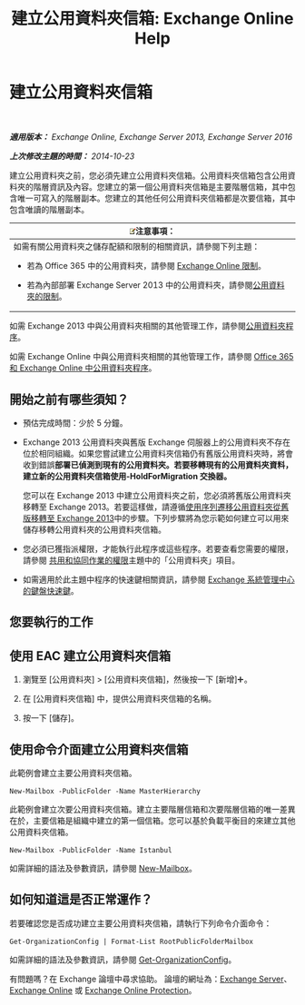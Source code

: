 ﻿---
title: '建立公用資料夾信箱: Exchange Online Help'
TOCTitle: 建立公用資料夾信箱
ms:assetid: 64437ffd-231b-4c10-84df-232ccbe9538f
ms:mtpsurl: https://technet.microsoft.com/zh-tw/library/JJ552410(v=EXCHG.150)
ms:contentKeyID: 50473321
ms.date: 05/23/2018
mtps_version: v=EXCHG.150
ms.translationtype: MT
---

# 建立公用資料夾信箱

 

_**適用版本：** Exchange Online, Exchange Server 2013, Exchange Server 2016_

_**上次修改主題的時間：** 2014-10-23_

建立公用資料夾之前，您必須先建立公用資料夾信箱。公用資料夾信箱包含公用資料夾的階層資訊及內容。您建立的第一個公用資料夾信箱是主要階層信箱，其中包含唯一可寫入的階層副本。您建立的其他任何公用資料夾信箱都是次要信箱，其中包含唯讀的階層副本。

<table>
<colgroup>
<col style="width: 100%" />
</colgroup>
<thead>
<tr class="header">
<th><img src="images/Bb124558.note(EXCHG.150).gif" title="注意事項" alt="注意事項" />注意事項：</th>
</tr>
</thead>
<tbody>
<tr class="odd">
<td>如需有關公用資料夾之儲存配額和限制的相關資訊，請參閱下列主題：
<ul>
<li><p>若為 Office 365 中的公用資料夾，請參閱 <a href="https://go.microsoft.com/fwlink/?linkid=391188">Exchange Online 限制</a>。</p></li>
<li><p>若為內部部署 Exchange Server 2013 中的公用資料夾，請參閱<a href="limits-for-public-folders-exchange-2013-help.md">公用資料夾的限制</a>。</p></li>
</ul></td>
</tr>
</tbody>
</table>


如需 Exchange 2013 中與公用資料夾相關的其他管理工作，請參閱[公用資料夾程序](public-folder-procedures-exchange-2013-help.md)。

如需 Exchange Online 中與公用資料夾相關的其他管理工作，請參閱 [Office 365 和 Exchange Online 中公用資料夾程序](https://technet.microsoft.com/zh-tw/library/jj966272\(v=exchg.150\))。

## 開始之前有哪些須知？

  - 預估完成時間：少於 5 分鐘。

  - Exchange 2013 公用資料夾與舊版 Exchange 伺服器上的公用資料夾不存在位於相同組織。如果您嘗試建立公用資料夾信箱仍有舊版公用資料夾時，將會收到錯誤**部署已偵測到現有的公用資料夾。若要移轉現有的公用資料夾資料，建立新的公用資料夾信箱使用-HoldForMigration 交換器。**
    
    您可以在 Exchange 2013 中建立公用資料夾之前，您必須將舊版公用資料夾移轉至 Exchange 2013。若要這樣做，請遵循[使用序列遷移公用資料夾從舊版移轉至 Exchange 2013](https://technet.microsoft.com/zh-tw/library/jj150486\(v=exchg.150\))中的步驟。下列步驟將為您示範如何建立可以用來儲存移轉公用資料夾的公用資料夾信箱。

  - 您必須已獲指派權限，才能執行此程序或這些程序。若要查看您需要的權限，請參閱 [共用和協同作業的權限](sharing-and-collaboration-permissions-exchange-2013-help.md)主題中的「公用資料夾」項目。

  - 如需適用於此主題中程序的快速鍵相關資訊，請參閱 [Exchange 系統管理中心的鍵盤快速鍵](keyboard-shortcuts-in-the-exchange-admin-center-exchange-online-protection-help.md)。

## 您要執行的工作

## 使用 EAC 建立公用資料夾信箱

1.  瀏覽至 \[公用資料夾\] \> \[公用資料夾信箱\]，然後按一下 \[新增\]![加入圖示](images/JJ218640.c1e75329-d6d7-4073-a27d-498590bbb558(EXCHG.150).gif "加入圖示")。

2.  在 \[公用資料夾信箱\] 中，提供公用資料夾信箱的名稱。

3.  按一下 \[儲存\]。

## 使用命令介面建立公用資料夾信箱

此範例會建立主要公用資料夾信箱。

    New-Mailbox -PublicFolder -Name MasterHierarchy

此範例會建立次要公用資料夾信箱。建立主要階層信箱和次要階層信箱的唯一差異在於，主要信箱是組織中建立的第一個信箱。您可以基於負載平衡目的來建立其他公用資料夾信箱。

    New-Mailbox -PublicFolder -Name Istanbul 

如需詳細的語法及參數資訊，請參閱 [New-Mailbox](https://technet.microsoft.com/zh-tw/library/aa997663\(v=exchg.150\))。

## 如何知道這是否正常運作？

若要確認您是否成功建立主要公用資料夾信箱，請執行下列命令介面命令：

    Get-OrganizationConfig | Format-List RootPublicFolderMailbox

如需詳細的語法及參數資訊，請參閱 [Get-OrganizationConfig](https://technet.microsoft.com/zh-tw/library/aa997571\(v=exchg.150\))。

有問題嗎？在 Exchange 論壇中尋求協助。 論壇的網址為：[Exchange Server](https://go.microsoft.com/fwlink/p/?linkid=60612)、 [Exchange Online](https://go.microsoft.com/fwlink/p/?linkid=267542) 或 [Exchange Online Protection](https://go.microsoft.com/fwlink/p/?linkid=285351)。

